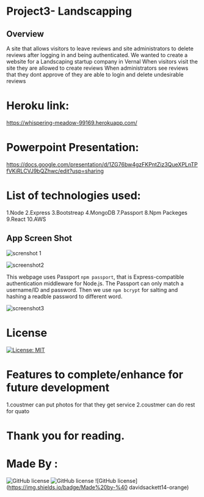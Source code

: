 # Project3- Landscapping

## Overview
A site that allows visitors to leave reviews and site administrators to delete reviews after logging in and being authenticated. 
We wanted to create a website for a Landscaping startup company in Vernal
When visitors visit the site they are allowed to create reviews
When administrators see reviews that they dont approve of they are able to login and delete undesirable reviews


# Heroku link:

https://whispering-meadow-99169.herokuapp.com/


# Powerpoint Presentation:
https://docs.google.com/presentation/d/1ZG76bw4gzFKPntZiz3QueXPLnTPfVKiRLCVJ9bQZhwc/edit?usp=sharing
 
# List of technologies used:
  1.Node
  2.Express
  3.Bootstreap
  4.MongoDB
  7.Passport
  8.Npm Packeges
  9.React
  10.AWS

## App Screen Shot

![screnshot 1]()


![screenshot2]()

This webpage uses Passport `npm passport`, that is Express-compatible authentication middleware for Node.js. The Passport can only match a username/ID and password. Then we use `npm bcrypt` for salting and hashing a readble password to different word.
 

![screenshot3]()


# License 


[![License: MIT](https://img.shields.io/badge/License-MIT-yellow.svg)](https://opensource.org/licenses/MIT)


# Features to complete/enhance for future development
1.coustmer can put photos for that they get service 
2.coustmer can do rest  for quato


# Thank you for reading.
# Made By : 
![GitHub license](https://img.shields.io/badge/Made%20by-%40niyati7892-orange)
![GitHub license](https://img.shields.io/badge/Made%20by-%40jewls250-orange)
![GitHub license](https://img.shields.io/badge/Made%20by-%40
davidsackett14-orange)
